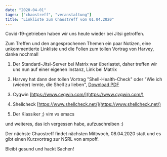 ```yaml
---
date: "2020-04-01"
tages: ["chaostreff", "veranstaltung"]
title: "Linkliste zum Chaostreff vom 01.04.2020"
---
```


Covid-19-getrieben haben wir uns heute wieder bei Jitsi getroffen.

Zum Treffen und den angesprochenen Themen ein paar Notizen, eine unkommentierte Linkliste und die Folien zum tollen
Vortrag von Harvey, danke nochmal!

1. Der Standard-Jitsi-Server bei Matrix war überlastet, daher treffen wir uns nun auf einer eigenen Instanz, Link bei
   Matrix
   
2. Harvey hat dann den tollen Vortrag "Shell-Health-Check" oder "Wie ich (wieder) lernte, die Shell zu lieben",
   [Download PDF](CompLB-Kramski-Shell-Check-20200325_v02.pdf)
   
3. Cygwin [https://www.cygwin.com/](https://www.cygwin.com/)

4. Shellcheck [https://www.shellcheck.net/](https://www.shellcheck.net/)

5. Der Klassiker ;) vim vs emacs

und weiteres, das ich vergessen habe, aufzuschreiben :)



Der nächste Chaostreff findet nächsten Mittwoch, 08.04.2020 statt und es gibt einen Kurzvortrag zur NSRL von ampoff.



Bleibt gesund und hackt Sachen!

